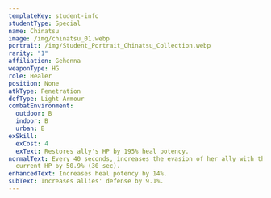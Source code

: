 ```yaml
---
templateKey: student-info
studentType: Special
name: Chinatsu
image: /img/chinatsu_01.webp
portrait: /img/Student_Portrait_Chinatsu_Collection.webp
rarity: "1"
affiliation: Gehenna
weaponType: HG
role: Healer
position: None
atkType: Penetration
defType: Light Armour
combatEnvironment:
  outdoor: B
  indoor: B
  urban: B
exSkill:
  exCost: 4
  exText: Restores ally's HP by 195% heal potency.
normalText: Every 40 seconds, increases the evasion of her ally with the lowest
  current HP by 50.9% (30 sec).
enhancedText: Increases heal potency by 14%.
subText: Increases allies' defense by 9.1%.
---
```

